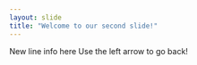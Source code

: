```yaml
---
layout: slide
title: "Welcome to our second slide!"
---
```

New line info here
Use the left arrow to go back!
